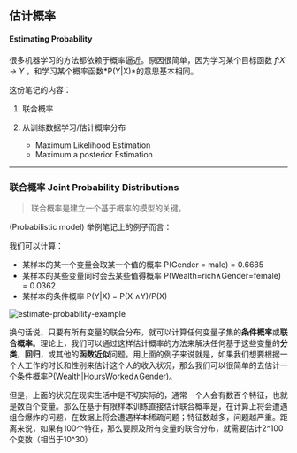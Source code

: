 ## 估计概率

#### Estimating Probability

很多机器学习的方法都依赖于概率逼近。原因很简单，因为学习某个目标函数 *f:X -> Y* ，和学习某个概率函数*P(Y|X)*的意思基本相同。

这份笔记的内容：

1. 联合概率

2. 从训练数据学习/估计概率分布

   - Maximum Likelihood Estimation
   - Maximum a posterior Estimation


------

### 联合概率    Joint Probability Distributions

> 联合概率是建立一个基于概率的模型的关键。

(Probabilistic model) 举例笔记上的例子而言：

我们可以计算：

- 某样本的某一个变量会取某一个值的概率  P(Gender = male) = 0.6685
- 某样本的某些变量同时会去某些值得概率  P(Wealth=rich∧Gender=female) = 0.0362
- 某样本的条件概率 P(Y|X) = P(X ∧Y)/P(X)

![estimate-probability-example](C:\Users\William\Desktop\cs-10-601-2015-spring\pics\estimate-probability-example.png)

换句话说，只要有所有变量的联合分布，就可以计算任何变量子集的**条件概率**或**联合概率**。理论上，我们可以通过这样估计概率的方法来解决任何基于这些变量的**分类**，**回归**，或其他的**函数近似**问题。用上面的例子来说就是，如果我们想要根据一个人工作的时长和性别来估计这个人的收入状况，那么我们可以很简单的去估计一个条件概率P(Wealth|HoursWorked∧Gender)。

但是，上面的状况在现实生活中是不切实际的，通常一个人会有数百个特征，也就是数百个变量。那么在基于有限样本训练直接估计联合概率是，在计算上将会遭遇组合爆炸的问题，在数据上将会遭遇样本稀疏问题；特征数越多，问题越严重。距离来说，如果有100个特征，那么要顾及所有变量的联合分布，就需要估计2^100个变数（相当于10^30）